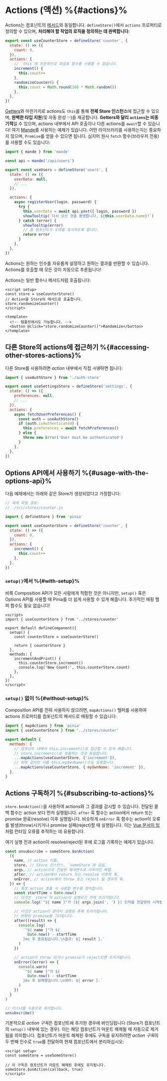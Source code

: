# Actions (액션) %{#actions}%

<!-- <VueSchoolLink
  href="https://vueschool.io/lessons/synchronous-and-asynchronous-actions-in-pinia"
  title="Learn all about actions in Pinia"
/> -->

<MasteringPiniaLink v-if="false"
  href="https://masteringpinia.com/lessons/the-3-pillars-of-pinia-actions"
  title="Learn all about actions in Pinia"
/>

Actions는 컴포넌트의 [메서드](https://vuejs.org/api/options-state.html#methods)와 동일합니다. `defineStore()`에서 `actions` 프로퍼티로 정의할 수 있으며, **처리해야 할 작업의 로직을 정의하는 데 완벽합니다**:

```js
export const useCounterStore = defineStore('counter', {
  state: () => ({
    count: 0,
  }),
  actions: {
    // `this`에 의존하므로 화살표 함수를 사용할 수 없습니다.
    increment() {
      this.count++
    },
    randomizeCounter() {
      this.count = Math.round(100 * Math.random())
    },
  },
})
```

[Getters](./getters.md)와 마찬가지로 actions도 `this`를 통해 **전체 Store 인스턴스**에 접근할 수 있으며, **완벽한 타입 지원**(및 자동 완성 ✨)을 제공합니다. **Getters와 달리 `actions`는 비동기적**일 수 있으며, actions 내부에서 API 호출이나 다른 actions를 `await`할 수 있습니다! 여기 [Mande](https://github.com/posva/mande)를 사용하는 예제가 있습니다. 어떤 라이브러리를 사용하는지는 중요하지 않으며, `Promise`를 얻을 수 있으면 됩니다. 심지어 원시 `fetch` 함수(브라우저 전용)를 사용할 수도 있습니다:

```js
import { mande } from 'mande'

const api = mande('/api/users')

export const useUsers = defineStore('users', {
  state: () => ({
    userData: null,
    // ...
  }),

  actions: {
    async registerUser(login, password) {
      try {
        this.userData = await api.post({ login, password })
        showTooltip(`다시 오신 것을 환영합니다, ${this.userData.name}!`)
      } catch (error) {
        showTooltip(error)
        // 폼 컴포넌트가 오류를 표시하도록 합니다.
        return error
      }
    },
  },
})
```

Actions는 원하는 인수를 자유롭게 설정하고 원하는 결과를 반환할 수 있습니다. Actions를 호출할 때 모든 것이 자동으로 추론됩니다!

Actions는 일반 함수나 메서드처럼 호출됩니다:

```vue
<script setup>
const store = useCounterStore()
// Action을 Store의 메서드로 호출합니다.
store.randomizeCounter()
</script>

<template>
  <!-- 템플릿에서도 가능합니다. -->
  <button @click="store.randomizeCounter()">Randomize</button>
</template>
```

## 다른 Store의 actions에 접근하기 %{#accessing-other-stores-actions}%

다른 Store를 사용하려면 _action_ 내부에서 직접 *사용*하면 됩니다:

```js
import { useAuthStore } from './auth-store'

export const useSettingsStore = defineStore('settings', {
  state: () => ({
    preferences: null,
    // ...
  }),
  actions: {
    async fetchUserPreferences() {
      const auth = useAuthStore()
      if (auth.isAuthenticated) {
        this.preferences = await fetchPreferences()
      } else {
        throw new Error('User must be authenticated')
      }
    },
  },
})
```

## Options API에서 사용하기 %{#usage-with-the-options-api}%

<VueSchoolLink
  href="https://vueschool.io/lessons/access-pinia-actions-in-the-options-api"
  title="Access Pinia Getters via the Options API"
/>

다음 예제에서는 아래와 같은 Store가 생성되었다고 가정합니다:

```js
// 예제 파일 경로:
// ./src/stores/counter.js

import { defineStore } from 'pinia'

export const useCounterStore = defineStore('counter', {
  state: () => ({
    count: 0,
  }),
  actions: {
    increment() {
      this.count++
    },
  },
})
```

### `setup()`에서 %{#with-setup}%

비록 Composition API가 모든 사람에게 적합한 것은 아니지만, `setup()` 훅은 Options API를 사용할 때 Pinia를 더 쉽게 사용할 수 있게 해줍니다. 추가적인 매핑 헬퍼 함수도 필요 없습니다!

```vue
<script>
import { useCounterStore } from '../stores/counter'

export default defineComponent({
  setup() {
    const counterStore = useCounterStore()

    return { counterStore }
  },
  methods: {
    incrementAndPrint() {
      this.counterStore.increment()
      console.log('New Count:', this.counterStore.count)
    },
  },
})
</script>
```

### `setup()` 없이 %{#without-setup}%

Composition API를 전혀 사용하지 않으려면, `mapActions()` 헬퍼를 사용하여 actions 프로퍼티를 컴포넌트의 메서드로 매핑할 수 있습니다:

```js
import { mapActions } from 'pinia'
import { useCounterStore } from '../stores/counter'

export default {
  methods: {
    // 컴포넌트 내에서 this.increment()로 접근할 수 있게 해줍니다.
    // store.increment()로 호출하는 것과 동일합니다.
    ...mapActions(useCounterStore, ['increment']),
    // 위와 같지만 이를 this.myOwnName()으로 등록합니다.
    ...mapActions(useCounterStore, { myOwnName: 'increment' }),
  },
}
```

## Actions 구독하기 %{#subscribing-to-actions}%

`store.$onAction()`을 사용하여 actions와 그 결과를 감시할 수 있습니다. 전달된 콜백 함수는 action 보다 먼저 실행됩니다. `after` 훅 함수는 action에서 return 또는 promise 완료(resolve) 이후 실행됩니다. 비슷하게 `onError` 훅 함수는 action이 오류를 발생(throw)시키거나 promise 실패(reject)할 때 실행됩니다. 이는 [Vue 문서의 팁](https://vuejs.org/guide/best-practices/production-deployment#tracking-runtime-errors)처럼 런타임 오류를 추적하는 데 유용합니다.

여기 실행 전과 action이 resolve/reject된 후에 로그를 기록하는 예제가 있습니다.

```js
const unsubscribe = someStore.$onAction(
  ({
    name, // action 이름.
    store, // Store 인스턴스, `someStore`와 같음.
    args, // action으로 전달된 매개변수로 이루어진 배열.
    after, // action에서 return 또는 resolve 이후의 훅.
    onError, // action에서 throw 또는 reject 될 경우의 훅.
  }) => {
    // 특정 action 호출 시 사용할 변수를 정의합니다.
    const startTime = Date.now()
    // 이것은 `store`의 action이 실행되기 전에 트리거됩니다.
    console.log(`"${ name }"가 [${ args.join(', ') }] 인자를 전달받아 시작됩니다.`)

    // 이것은 action이 끝까지 실행된 후에 트리거됩니다.
    // 반환된 promise를 기다립니다.
    after((result) => {
      console.log(
        `"${ name }"가 ${
          Date.now() - startTime
        }ms 후 종료됬습니다.\n결과: ${ result }.`
      )
    })

    // action이 throw 되거나 promise가 reject되면 트리거됩니다.
    onError((error) => {
      console.warn(
        `"${ name }"가 ${
          Date.now() - startTime
        }ms 후 실패했습니다.\n애러: ${ error }.`
      )
    })
  }
)

// 리스너를 수동으로 제거합니다.
unsubscribe()
```

기본적으로 *action 구독*은 컴포넌트에 추가한 경우에 바인딩됩니다 (Store가 컴포넌트의 `setup()` 내부에 있는 경우). 이는 해당 컴포넌트가 마운트 해제될 때 자동으로 제거됨을 의미합니다. 컴포넌트가 마운트 해제된 후에도 구독을 유지하려면 *action 구독*의 두 번째 인수로 `true`를 전달하여 현재 컴포넌트에서 분리하십시오:

```vue
<script setup>
const someStore = useSomeStore()

// 이 구독은 컴포넌트가 마운트 해제된 후에도 유지됩니다.
someStore.$onAction(callback, true)
</script>
```